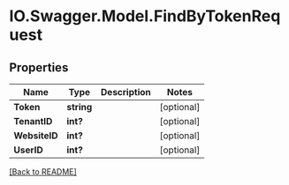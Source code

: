 # IO.Swagger.Model.FindByTokenRequest
## Properties

Name | Type | Description | Notes
------------ | ------------- | ------------- | -------------
**Token** | **string** |  | [optional] 
**TenantID** | **int?** |  | [optional] 
**WebsiteID** | **int?** |  | [optional] 
**UserID** | **int?** |  | [optional] 

 [[Back to README]](../README.md)


